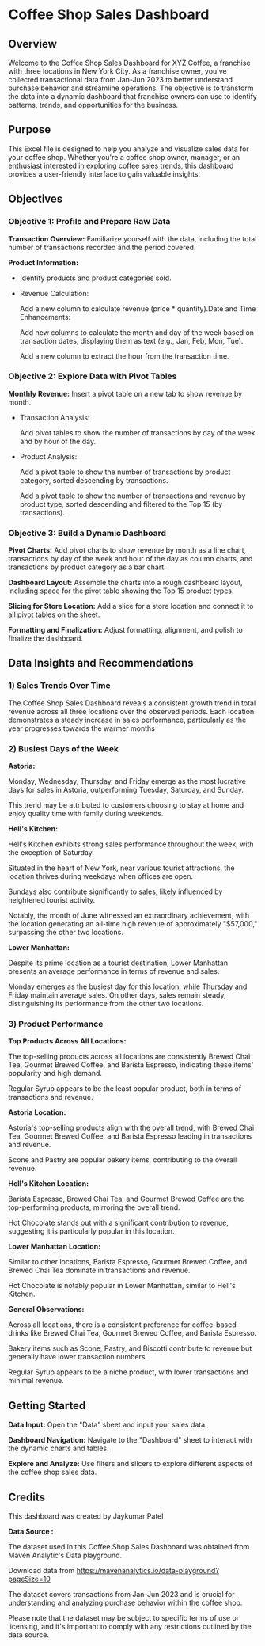
# Coffee Shop Sales Dashboard
## Overview
Welcome to the Coffee Shop Sales Dashboard for XYZ Coffee, a franchise with three locations in New York City. As a franchise owner, you've collected transactional data from Jan-Jun 2023 to better understand purchase behavior and streamline operations. The objective is to transform the data into a dynamic dashboard that franchise owners can use to identify patterns, trends, and opportunities for the business.




## Purpose

This Excel file is designed to help you analyze and visualize sales data for your coffee shop. Whether you're a coffee shop owner, manager, or an enthusiast interested in exploring coffee sales trends, this dashboard provides a user-friendly interface to gain valuable insights.
## Objectives
### Objective 1: Profile and Prepare Raw Data
**Transaction Overview:**
Familiarize yourself with the data, including the total number of transactions recorded and the period covered.

**Product Information:**
- Identify products and product categories sold.
- Revenue Calculation:

    Add a new column to calculate revenue (price * quantity).Date and Time Enhancements:

    Add new columns to calculate the month and day of the week based on transaction dates, displaying them as text (e.g., Jan, Feb, Mon, Tue).

    Add a new column to extract the hour from the transaction time.

### Objective 2: Explore Data with Pivot Tables
**Monthly Revenue:**
Insert a pivot table on a new tab to show revenue by month.

- Transaction Analysis:

    Add pivot tables to show the number of transactions by day of the week and by hour of the day.
- Product Analysis:

    Add a pivot table to show the number of transactions by product category, sorted descending by transactions.
    
    Add a pivot table to show the number of transactions and revenue by product type, sorted descending and filtered to the Top 15 (by transactions).

### Objective 3: Build a Dynamic Dashboard
**Pivot Charts:**
Add pivot charts to show revenue by month as a line chart, transactions by day of the week and hour of the day as column charts, and transactions by product category as a bar chart.

**Dashboard Layout:**
Assemble the charts into a rough dashboard layout, including space for the pivot table showing the Top 15 product types.

**Slicing for Store Location:**
Add a slice for a store location and connect it to all pivot tables on the sheet.

**Formatting and Finalization:**
Adjust formatting, alignment, and polish to finalize the dashboard.
## Data Insights and Recommendations
### 1) Sales Trends Over Time

The Coffee Shop Sales Dashboard reveals a consistent growth trend in total revenue across all three locations over the observed periods. Each location demonstrates a steady increase in sales performance, particularly as the year progresses towards the warmer months


### 2) Busiest Days of the Week

**Astoria:**

Monday, Wednesday, Thursday, and Friday emerge as the most lucrative days for sales in Astoria, outperforming Tuesday, Saturday, and Sunday. 

This trend may be attributed to customers choosing to stay at home and enjoy quality time with family during weekends.

**Hell's Kitchen:**

Hell's Kitchen exhibits strong sales performance throughout the week, with the exception of Saturday. 

Situated in the heart of New York, near various tourist attractions, the location thrives during weekdays when offices are open. 

Sundays also contribute significantly to sales, likely influenced by heightened tourist activity. 

Notably, the month of June witnessed an extraordinary achievement, with the location generating an all-time high revenue of approximately "$57,000," surpassing the other two locations.

**Lower Manhattan:**

Despite its prime location as a tourist destination, Lower Manhattan presents an average performance in terms of revenue and sales.

Monday emerges as the busiest day for this location, while Thursday and Friday maintain average sales. On other days, sales remain steady, distinguishing its performance from the other two locations.

### 3) Product Performance

**Top Products Across All Locations:**

The top-selling products across all locations are consistently Brewed Chai Tea, Gourmet Brewed Coffee, and Barista Espresso, indicating these items' popularity and high demand.

Regular Syrup appears to be the least popular product, both in terms of transactions and revenue.

**Astoria Location:**

Astoria's top-selling products align with the overall trend, with Brewed Chai Tea, Gourmet Brewed Coffee, and Barista Espresso leading in transactions and revenue.

Scone and Pastry are popular bakery items, contributing to the overall revenue.

**Hell's Kitchen Location:**

Barista Espresso, Brewed Chai Tea, and Gourmet Brewed Coffee are the top-performing products, mirroring the overall trend.

Hot Chocolate stands out with a significant contribution to revenue, suggesting it is particularly popular in this location.

**Lower Manhattan Location:**

Similar to other locations, Barista Espresso, Gourmet Brewed Coffee, and Brewed Chai Tea dominate in transactions and revenue.

Hot Chocolate is notably popular in Lower Manhattan, similar to Hell's Kitchen.

**General Observations:**

Across all locations, there is a consistent preference for coffee-based drinks like Brewed Chai Tea, Gourmet Brewed Coffee, and Barista Espresso.

Bakery items such as Scone, Pastry, and Biscotti contribute to revenue but generally have lower transaction numbers.

Regular Syrup appears to be a niche product, with lower transactions and minimal revenue.
## Getting Started

**Data Input:**
Open the "Data" sheet and input your sales data.

**Dashboard Navigation:**
Navigate to the "Dashboard" sheet to interact with the dynamic charts and tables.

**Explore and Analyze:**
Use filters and slicers to explore different aspects of the coffee shop sales data.
## Credits

This dashboard was created by Jaykumar Patel

**Data Source :**

The dataset used in this Coffee Shop Sales Dashboard was obtained from Maven Analytic's Data playground. 

Download data from https://mavenanalytics.io/data-playground?pageSize=10

The dataset covers transactions from Jan-Jun 2023 and is crucial for understanding and analyzing purchase behavior within the coffee shop. 

Please note that the dataset may be subject to specific terms of use or licensing, and it's important to comply with any restrictions outlined by the data source.

